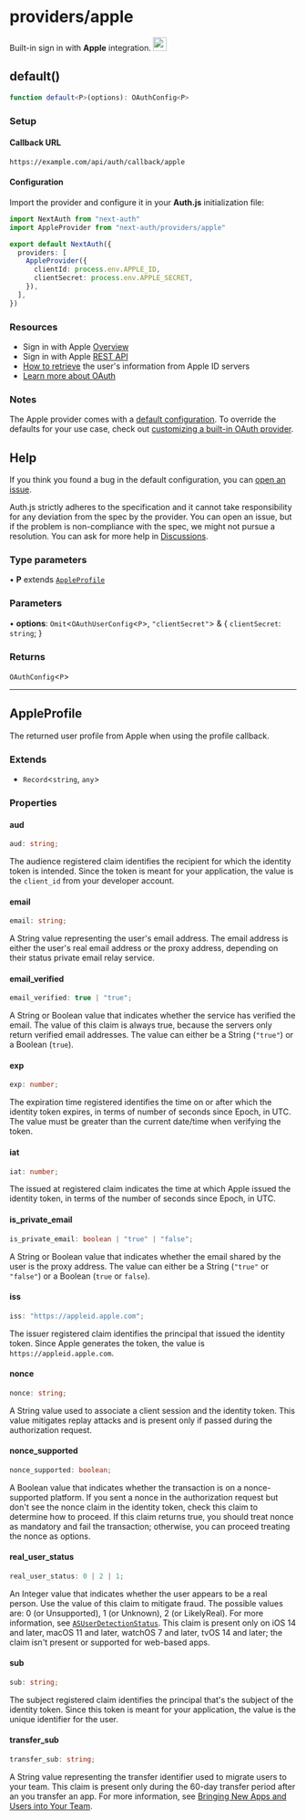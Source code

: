 # providers/apple

<div style={{display: "flex", justifyContent: "space-between", alignItems: "center"}}>
<span style={{fontSize: "1.35rem" }}>
 Built-in sign in with <b>Apple</b> integration.
</span>
<a href="https://apple.com" style={{backgroundColor: "black", padding: "12px", borderRadius: "100%" }}>
  <img style={{display: "block"}} src="https://authjs.dev/img/providers/apple.svg" width="24"/>
</a>
</div>

## default()

```ts
function default<P>(options): OAuthConfig<P>
```

### Setup

#### Callback URL
```
https://example.com/api/auth/callback/apple
```

#### Configuration

Import the provider and configure it in your **Auth.js** initialization file:

```ts title="pages/api/auth/[...nextauth].ts"
import NextAuth from "next-auth"
import AppleProvider from "next-auth/providers/apple"

export default NextAuth({
  providers: [
    AppleProvider({
      clientId: process.env.APPLE_ID,
      clientSecret: process.env.APPLE_SECRET,
    }),
  ],
})
```

### Resources

- Sign in with Apple [Overview](https://developer.apple.com/sign-in-with-apple/get-started/)
- Sign in with Apple [REST API](https://developer.apple.com/documentation/sign_in_with_apple/sign_in_with_apple_rest_api)
- [How to retrieve](https://developer.apple.com/documentation/sign_in_with_apple/sign_in_with_apple_rest_api/authenticating_users_with_sign_in_with_apple#3383773) the user's information from Apple ID servers
- [Learn more about OAuth](https://authjs.dev/concepts/oauth)

### Notes

The Apple provider comes with a [default configuration](https://github.com/nextauthjs/next-auth/blob/main/packages/core/src/providers/apple.ts). To override the defaults for your use case, check out [customizing a built-in OAuth provider](https://authjs.dev/guides/providers/custom-provider#override-default-options).

## Help

If you think you found a bug in the default configuration, you can [open an issue](https://authjs.dev/new/provider-issue).

Auth.js strictly adheres to the specification and it cannot take responsibility for any deviation from
the spec by the provider. You can open an issue, but if the problem is non-compliance with the spec,
we might not pursue a resolution. You can ask for more help in [Discussions](https://authjs.dev/new/github-discussions).

### Type parameters

• **P** extends [`AppleProfile`](apple.md#appleprofile)

### Parameters

• **options**: `Omit`\<`OAuthUserConfig`\<`P`\>, `"clientSecret"`\> & \{
  `clientSecret`: `string`;
  }

### Returns

`OAuthConfig`\<`P`\>

***

## AppleProfile

The returned user profile from Apple when using the profile callback.

### Extends

- `Record`\<`string`, `any`\>

### Properties

#### aud

```ts
aud: string;
```

The audience registered claim identifies the recipient for which the identity token is intended.
Since the token is meant for your application, the value is the `client_id` from your developer account.

#### email

```ts
email: string;
```

A String value representing the user's email address.
The email address is either the user's real email address or the proxy address,
depending on their status private email relay service.

#### email\_verified

```ts
email_verified: true | "true";
```

A String or Boolean value that indicates whether the service has verified the email.
The value of this claim is always true, because the servers only return verified email addresses.
The value can either be a String (`"true"`) or a Boolean (`true`).

#### exp

```ts
exp: number;
```

The expiration time registered identifies the time on or after which the identity token expires,
in terms of number of seconds since Epoch, in UTC.
The value must be greater than the current date/time when verifying the token.

#### iat

```ts
iat: number;
```

The issued at registered claim indicates the time at which Apple issued the identity token,
in terms of the number of seconds since Epoch, in UTC.

#### is\_private\_email

```ts
is_private_email: boolean | "true" | "false";
```

A String or Boolean value that indicates whether the email shared by the user is the proxy address.
The value can either be a String (`"true"` or `"false"`) or a Boolean (`true` or `false`).

#### iss

```ts
iss: "https://appleid.apple.com";
```

The issuer registered claim identifies the principal that issued the identity token.
Since Apple generates the token, the value is `https://appleid.apple.com`.

#### nonce

```ts
nonce: string;
```

A String value used to associate a client session and the identity token.
This value mitigates replay attacks and is present only if passed during the authorization request.

#### nonce\_supported

```ts
nonce_supported: boolean;
```

A Boolean value that indicates whether the transaction is on a nonce-supported platform.
If you sent a nonce in the authorization request but don't see the nonce claim in the identity token,
check this claim to determine how to proceed.
If this claim returns true, you should treat nonce as mandatory and fail the transaction;
otherwise, you can proceed treating the nonce as options.

#### real\_user\_status

```ts
real_user_status: 0 | 2 | 1;
```

An Integer value that indicates whether the user appears to be a real person.
Use the value of this claim to mitigate fraud. The possible values are: 0 (or Unsupported), 1 (or Unknown), 2 (or LikelyReal).
For more information, see [`ASUserDetectionStatus`](https://developer.apple.com/documentation/authenticationservices/asuserdetectionstatus).
This claim is present only on iOS 14 and later, macOS 11 and later, watchOS 7 and later, tvOS 14 and later;
the claim isn't present or supported for web-based apps.

#### sub

```ts
sub: string;
```

The subject registered claim identifies the principal that's the subject of the identity token.
Since this token is meant for your application, the value is the unique identifier for the user.

#### transfer\_sub

```ts
transfer_sub: string;
```

A String value representing the transfer identifier used to migrate users to your team.
This claim is present only during the 60-day transfer period after an you transfer an app.
For more information, see [Bringing New Apps and Users into Your Team](https://developer.apple.com/documentation/sign_in_with_apple/bringing_new_apps_and_users_into_your_team).
